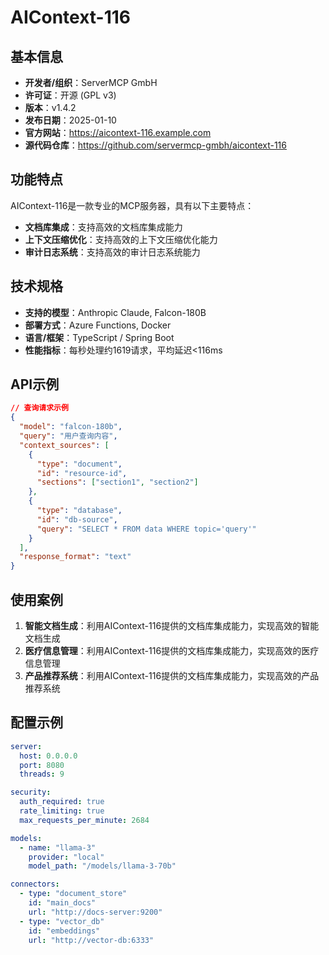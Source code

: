 # AIContext-116

## 基本信息

- **开发者/组织**：ServerMCP GmbH
- **许可证**：开源 (GPL v3)
- **版本**：v1.4.2
- **发布日期**：2025-01-10
- **官方网站**：https://aicontext-116.example.com
- **源代码仓库**：https://github.com/servermcp-gmbh/aicontext-116

## 功能特点

AIContext-116是一款专业的MCP服务器，具有以下主要特点：

- **文档库集成**：支持高效的文档库集成能力
- **上下文压缩优化**：支持高效的上下文压缩优化能力
- **审计日志系统**：支持高效的审计日志系统能力


## 技术规格

- **支持的模型**：Anthropic Claude, Falcon-180B
- **部署方式**：Azure Functions, Docker
- **语言/框架**：TypeScript / Spring Boot
- **性能指标**：每秒处理约1619请求，平均延迟<116ms

## API示例

```json
// 查询请求示例
{
  "model": "falcon-180b",
  "query": "用户查询内容",
  "context_sources": [
    {
      "type": "document",
      "id": "resource-id",
      "sections": ["section1", "section2"]
    },
    {
      "type": "database",
      "id": "db-source",
      "query": "SELECT * FROM data WHERE topic='query'"
    }
  ],
  "response_format": "text"
}
```

## 使用案例

1. **智能文档生成**：利用AIContext-116提供的文档库集成能力，实现高效的智能文档生成
2. **医疗信息管理**：利用AIContext-116提供的文档库集成能力，实现高效的医疗信息管理
3. **产品推荐系统**：利用AIContext-116提供的文档库集成能力，实现高效的产品推荐系统


## 配置示例

```yaml
server:
  host: 0.0.0.0
  port: 8080
  threads: 9

security:
  auth_required: true
  rate_limiting: true
  max_requests_per_minute: 2684

models:
  - name: "llama-3"
    provider: "local"
    model_path: "/models/llama-3-70b"

connectors:
  - type: "document_store"
    id: "main_docs"
    url: "http://docs-server:9200"
  - type: "vector_db"
    id: "embeddings"
    url: "http://vector-db:6333"
```